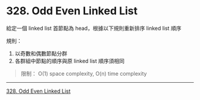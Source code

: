 # 328. Odd Even Linked List

給定一個 linked list 首節點為 head，根據以下規則重新排序 linked list 順序

規則：

1. 以奇數和偶數節點分群
2. 各群組中節點的順序與原 linked list 順序須相同

> 限制： O(1) space complexity, O(n) time complexity

----

[328. Odd Even Linked List](https://leetcode.com/problems/odd-even-linked-list/description)